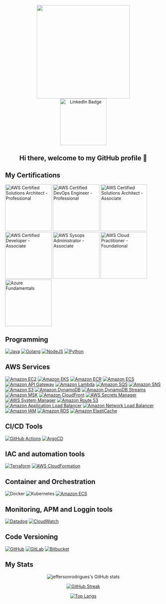 <div id="header" align="center">
  <img src="https://media.giphy.com/media/v1.Y2lkPTc5MGI3NjExcnZjcWJjOHdqbmNvYmJzOG4yNzRhaGlpamxqZjE0aHUxamk0NmZtZiZlcD12MV9pbnRlcm5hbF9naWZfYnlfaWQmY3Q9Zw/ZVik7pBtu9dNS/giphy.gif" width="300"/>
</div>

<div id="badges" align="center">
  <a href="https://www.linkedin.com/in/jefferson-nascimento-rodrigues/">
    <img src="https://img.shields.io/badge/LinkedIn-blue?style=for-the-badge&logo=linkedin&logoColor=white" alt="LinkedIn Badge" width=150/>
  </a>
</div>

<h2><p style="text-align: center;"> Hi there, welcome to my GitHub profile 👋</p></h2>

## My Certifications

<div>
  <img src="https://images.credly.com/size/680x680/images/2d84e428-9078-49b6-a804-13c15383d0de/image.png" alt="AWS Certified Solutions Architect - Professional" style="display:inline-block" width="150">
  <img src="https://images.credly.com/size/680x680/images/bd31ef42-d460-493e-8503-39592aaf0458/image.png" alt="AWS Certified DevOps Engineer - Professional" style="display:inline-block" width="150">
  <img src="https://d1.awsstatic.com/training-and-certification/certification-badges/AWS-Certified-Solutions-Architect-Associate_badge.3419559c682629072f1eb968d59dea0741772c0f.png" alt="AWS Certified Solutions Architect - Associate" style="display:inline-block" width="150">
  <img src="https://images.credly.com/size/680x680/images/b9feab85-1a43-4f6c-99a5-631b88d5461b/image.png" alt="AWS Certified Developer - Associate" style="display:inline-block" width="150">
  <img src="https://images.credly.com/size/680x680/images/f0d3fbb9-bfa7-4017-9989-7bde8eaf42b1/image.png" alt="AWS Sysops Administrator - Associate" style="display:inline-block" width="150">
  <img src="https://images.credly.com/size/680x680/images/00634f82-b07f-4bbd-a6bb-53de397fc3a6/image.png" alt="AWS Cloud Practitioner - Foundational" style="display:inline-block" width="150">
  <img src="https://images.credly.com/size/220x220/images/be8fcaeb-c769-4858-b567-ffaaa73ce8cf/image.png" alt="Azure Fundamentals" style="display:inline-block" width="150">
</div>

## Programming

[![Java](https://img.shields.io/static/v1?style=for-the-badge&message=Java&color=232F3E&logo=Java&logoColor=FF9900&label=)](https://www.java.com/pt-BR/)
[![Golang](https://img.shields.io/static/v1?style=for-the-badge&message=Golang&color=232F3E&logo=Go&logoColor=FF9900&label=)](https://go.dev/)
[![NodeJS](https://img.shields.io/static/v1?style=for-the-badge&message=Node.js&color=232F3E&logo=Node.js&logoColor=FF9900&label=)](https://nodejs.org/pt)
[![Python](https://img.shields.io/static/v1?style=for-the-badge&message=Python&color=232F3E&logo=Python&logoColor=FF9900&label=)](https://www.python.org/)

## AWS Services

[![Amazon EC2](https://img.shields.io/static/v1?style=for-the-badge&message=Amazon+EC2&color=232F3E&logo=Amazon+AWS&logoColor=FF9900&label=)](https://aws.amazon.com/ec2/)
[![Amazon EKS](https://img.shields.io/static/v1?style=for-the-badge&message=Amazon+EKS&color=232F3E&logo=Amazon+AWS&logoColor=FF9900&label=)](https://aws.amazon.com/eks/)
[![Amazon ECR](https://img.shields.io/static/v1?style=for-the-badge&message=Amazon+ECR&color=232F3E&logo=Amazon+AWS&logoColor=FF9900&label=)](https://aws.amazon.com/ecr/)
[![Amazon ECS](https://img.shields.io/static/v1?style=for-the-badge&message=Amazon+ECS&color=232F3E&logo=Amazon+AWS&logoColor=FF9900&label=)](https://aws.amazon.com/ecs/)
[![Amazon API Gateway](https://img.shields.io/static/v1?style=for-the-badge&message=Amazon+API+Gateway&color=232F3E&logo=Amazon+AWS&logoColor=FF9900&label=)](https://aws.amazon.com/api-gateway/)
[![Amazon Lambda](https://img.shields.io/static/v1?style=for-the-badge&message=AWS+Lambda&color=232F3E&logo=Amazon+AWS&logoColor=FF9900&label=)](https://aws.amazon.com/lambda/)
[![Amazon SQS](https://img.shields.io/static/v1?style=for-the-badge&message=Amazon+SQS&color=232F3E&logo=Amazon+AWS&logoColor=FF9900&label=)](https://aws.amazon.com/sqs/)
[![Amazon SNS](https://img.shields.io/static/v1?style=for-the-badge&message=Amazon+SNS&color=232F3E&logo=Amazon+AWS&logoColor=FF9900&label=)](https://aws.amazon.com/sns/)
[![Amazon S3](https://img.shields.io/static/v1?style=for-the-badge&message=Amazon+S3&color=232F3E&logo=Amazon+AWS&logoColor=FF9900&label=)](https://aws.amazon.com/s3/)
[![Amazon DynamoDB](https://img.shields.io/static/v1?style=for-the-badge&message=Amazon+DynamoDB&color=232F3E&logo=Amazon+AWS&logoColor=FF9900&label=)](https://aws.amazon.com/dynamodb/)
[![Amazon DynamoDB Streams](https://img.shields.io/static/v1?style=for-the-badge&message=Amazon+DynamoDB+Streams&color=232F3E&logo=Amazon+AWS&logoColor=FF9900&label=)](https://aws.amazon.com/dynamodb/)
[![Amazon MSK](https://img.shields.io/static/v1?style=for-the-badge&message=Amazon+S3&color=232F3E&logo=Amazon+AWS&logoColor=FF9900&label=)](https://aws.amazon.com/msk/)
[![Amazon CloudFront](https://img.shields.io/static/v1?style=for-the-badge&message=Amazon+CloudFront&color=232F3E&logo=Amazon+AWS&logoColor=FF9900&label=)](https://aws.amazon.com/cloudfront/)
[![AWS Secrets Manager](https://img.shields.io/static/v1?style=for-the-badge&message=AWS+Secrets+Manager&color=232F3E&logo=Amazon+AWS&logoColor=FF9900&label=)](https://aws.amazon.com/secrets-manager/)
[![AWS System Manager](https://img.shields.io/static/v1?style=for-the-badge&message=AWS+System+Manager&color=232F3E&logo=Amazon+AWS&logoColor=FF9900&label=)](https://aws.amazon.com/systems-manager/)
[![Amazon Route 53](https://img.shields.io/static/v1?style=for-the-badge&message=Amazon+Route+53&color=232F3E&logo=Amazon+AWS&logoColor=FF9900&label=)](https://aws.amazon.com/route53/)
[![Amazon Application Load Balancer](https://img.shields.io/static/v1?style=for-the-badge&message=Amazon+Application+Load+Balancer&color=232F3E&logo=Amazon+AWS&logoColor=FF9900&label=)](https://aws.amazon.com/pt/elasticloadbalancing/application-load-balancer/)
[![Amazon Network Load Balancer](https://img.shields.io/static/v1?style=for-the-badge&message=Amazon+Application+Load+Balancer&color=232F3E&logo=Amazon+AWS&logoColor=FF9900&label=)](https://aws.amazon.com/pt/elasticloadbalancing/network-load-balancer/)
[![Amazon IAM](https://img.shields.io/static/v1?style=for-the-badge&message=Amazon+IAM&color=232F3E&logo=Amazon+AWS&logoColor=FF9900&label=)](https://aws.amazon.com/iam/)
[![Amazon RDS](https://img.shields.io/static/v1?style=for-the-badge&message=Amazon+RDS&color=232F3E&logo=Amazon+AWS&logoColor=FF9900&label=)](https://aws.amazon.com/rds/)
[![Amazon ElastiCache](https://img.shields.io/static/v1?style=for-the-badge&message=Amazon+ElastiCache&color=232F3E&logo=Amazon+AWS&logoColor=FF9900&label=)](https://aws.amazon.com/elasticache/)

## CI/CD Tools

[![GitHub Actions](https://img.shields.io/static/v1?style=for-the-badge&message=GitHub+Actions&color=232F3E&logo=GitHub+Actions&logoColor=FFFFFF&label=)](https://github.com/username/repo-name/actions)
[![ArgoCD](https://img.shields.io/static/v1?style=for-the-badge&message=ArgoCD&color=FC6D26&logo=argo&logoColor=FFFFFF&label=)](https://argoproj.github.io/argo-cd/)

## IAC and automation tools

[![Terraform](https://img.shields.io/static/v1?style=for-the-badge&message=Terraform&color=844FBA&logo=Terraform&logoColor=FFFFFF&label=)](https://www.terraform.io/)
[![AWS CloudFormation](https://img.shields.io/static/v1?style=for-the-badge&message=Amazon+Cloudformation&color=232F3E&logo=Amazon+AWS&logoColor=FF9900&label=)](https://aws.amazon.com/cloudformation/)

## Container and Orchestration

![Docker](https://img.shields.io/badge/docker-%230db7ed.svg?style=for-the-badge&logo=docker&logoColor=white)
![Kubernetes](https://img.shields.io/badge/kubernetes-%23326ce5.svg?style=for-the-badge&logo=kubernetes&logoColor=white)
[![Amazon ECS](https://img.shields.io/static/v1?style=for-the-badge&message=Amazon+ECS&color=232F3E&logo=Amazon+AWS&logoColor=FF9900&label=)](https://aws.amazon.com/ecs/)

## Monitoring, APM and Loggin tools

[![Datadog](https://img.shields.io/static/v1?style=for-the-badge&message=Datadog&color=632CA6&logo=Datadog&logoColor=FFFFFF&label=)](https://www.datadoghq.com/)
[![CloudWatch](https://img.shields.io/static/v1?style=for-the-badge&message=CloudWatch&color=632CA6&logo=CloudWatch&logoColor=FFFFFF&label=)](https://aws.amazon.com/pt/cloudwatch//)

## Code Versioning

[![GitHub](https://img.shields.io/static/v1?style=for-the-badge&message=GitHub&color=181717&logo=GitHub&logoColor=FFFFFF&label=)](https://github.com/)
[![GitLab](https://img.shields.io/static/v1?style=for-the-badge&message=GitLab&color=FC6D26&logo=GitLab&logoColor=FFFFFF&label=)](https://gitlab.com/)
[![Bitbucket](https://img.shields.io/static/v1?style=for-the-badge&message=Bitbucket&color=0052CC&logo=Bitbucket&logoColor=FFFFFF&label=)](https://bitbucket.org/)

## My Stats

<div id="stats" align="center">

![jeffersonrodrigues's GitHub stats](https://github-readme-stats.vercel.app/api?username=jeffersonrodrigues92&theme=default&show_icons=true)

[![GitHub Streak](http://github-readme-streak-stats.herokuapp.com?user=jeffersonrodrigues92&date_format=j%2Fn%5B%2FY%5D)](https://git.io/streak-stats)

[![Top Langs](https://github-readme-stats.vercel.app/api/top-langs/?username=jeffersonrodrigues92&layout=compact&theme=default)](https://github.com/jeffersonrodrigues92/github-readme-stats)

</div>
